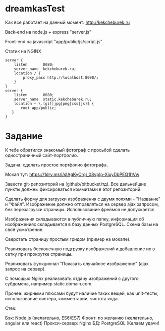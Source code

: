 # dreamkasTest
Как все работает на данный момент: http://kekcheburek.ru

Back-end на node.js + express "server.js"

Front-end на javascript "app/public/js/script.js"

Статик на NGINX

    server {
        listen       8080;
        server_name  kekcheburek.ru;
        location / {
            proxy_pass http://localhost:8090/;
        }
    }
    server {
        listen       8080;
        server_name  static.kekcheburek.ru;
        location ~ \.(gif|jpg|png|css|js)$ {
           root app/public;
       }
    }

# Задание

К тебе обратился знакомый фотограф с просьбой сделать одностраничный сайт-портфолио.

Задача: сделать простое портфолио фотографа.

Мокап тут: https://1drv.ms/i/s!AgKyCrqi_08vpIp-XiuyDbPEQ1l1Vw

Завести git-репозиторий на (github/bitbucket/тд).
Все дальнейшие пункты должны фиксироваться коммитами в этот репозиторий.

Сделать форму для загрузки изображения с двумя полями - "Название" и "Файл".
Изображение должно отправляться на сервер ajax запросом, без перезагрузки страницы.
Использование фреймов не допускается.

Изображения складываются в публичную папку, информация об изображениях складывается
в базу данных PostgreSQL. Схема базы на своё усмотрение.

Сверстать страницу простым гридом (пример на мокапе).

Реализовать бесконечную подгрузку изображений и добавление их в сетку при прокрутке страницы.

Реализовать функционал "Показать случайное изображение" (ajax запрос на сервер).

С помощью Nginx реализовать отдачу изображений с другого субдомена, например static.domain.com.

Прочее: жирными плюсами будут наличие таких вещей, как unit-тесты, использование линтера, комментарии, чистота кода.

Стек:

Бэк: Node.js (желательно, ES6/ES7)
Фронт: по желанию (желательно, angular или react)
Прокси-сервер: Nginx
БД: PostgreSQL
Желаем удачи!
